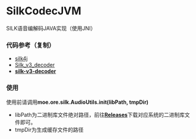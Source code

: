# SilkCodecJVM
SILK语音编解码JAVA实现（使用JNI）

### 代码参考（复制）

- [silk4j](https://github.com/mzdluo123/silk4j)
- [Silk_v3_decoder](https://github.com/fishCoder/Silk_v3_decoder)
- [**silk-v3-decoder**](https://github.com/kn007/silk-v3-decoder)

### 使用

使用前请调用**moe.ore.silk.AudioUtils.init(libPath, tmpDir)**

- libPath为二进制库文件绝对路径，前往[**Releases**](https://github.com/AsCodeDev/SilkCodecJNI/releases)下载对应系统的二进制库文件即可。
- tmpDir为生成缓存文件的路径

